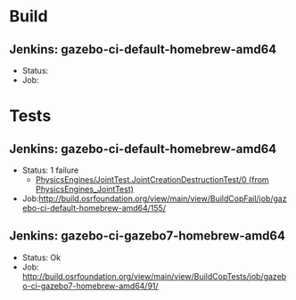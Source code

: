 # Build

## Jenkins: gazebo-ci-default-homebrew-amd64

* Status:
* Job:

# Tests

## Jenkins: gazebo-ci-default-homebrew-amd64

* Status: 1 failure
  * [PhysicsEngines/JointTest.JointCreationDestructionTest/0 (from PhysicsEngines_JointTest)](http://build.osrfoundation.org/view/main/view/BuildCopFail/job/gazebo-ci-default-homebrew-amd64/155/testReport/junit/(root)/PhysicsEngines_JointTest/JointCreationDestructionTest_0/)
* Job:http://build.osrfoundation.org/view/main/view/BuildCopFail/job/gazebo-ci-default-homebrew-amd64/155/

## Jenkins: gazebo-ci-gazebo7-homebrew-amd64

* Status: Ok
* Job: http://build.osrfoundation.org/view/main/view/BuildCopTests/job/gazebo-ci-gazebo7-homebrew-amd64/91/

